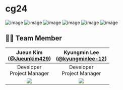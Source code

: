 # cg24
![image](https://user-images.githubusercontent.com/64300626/185676331-bf9a972b-504b-478f-90ac-413f19837851.png)
![image](https://user-images.githubusercontent.com/64300626/185676348-7ba72115-bca9-49fe-883c-95c09d5e995e.png)
![image](https://user-images.githubusercontent.com/64300626/185676359-f58e678a-4b67-4719-90a6-66c9b16a2166.png)
![image](https://user-images.githubusercontent.com/64300626/185676386-578faf1a-78e6-4582-9aeb-65dca30ecc9a.png)
![image](https://user-images.githubusercontent.com/64300626/185676487-1dfc903b-9524-4541-95f8-66d41bf92847.png)
![image](https://user-images.githubusercontent.com/64300626/185676542-cd6a53c7-e57c-41f1-b318-c3f6c2f41572.png)

## 🙆‍♀ Team Member 
|Jueun Kim<br/>([@Jueunkim429](https://github.com/Jueunkim429))|Kyungmin Lee<br/>([@kyungminlee-12](https://github.com/kyungminlee-12))|
|:----------:|:----------:|
|Developer<br/>Project Manager|Developer<br/>Project Manager|
|![](https://github.com/Jueunkim429.png)|![](https://github.com/kyungminlee-12.png)|
